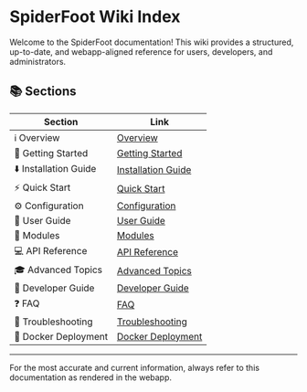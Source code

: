 # SpiderFoot Wiki Index

Welcome to the SpiderFoot documentation! This wiki provides a structured, up-to-date, and webapp-aligned reference for users, developers, and administrators.

## 📚 Sections

| Section            | Link                                                                 |
|--------------------|----------------------------------------------------------------------|
| :information_source: Overview           | [Overview](overview.md)                         |
| :rocket: Getting Started    | [Getting Started](getting_started.md)                |
| :arrow_down: Installation Guide | [Installation Guide](installation.md)                  |
| ⚡ Quick Start        | [Quick Start](quickstart.md)                              |
| :gear: Configuration      | [Configuration](configuration.md)                        |
| :bust_in_silhouette: User Guide         | [User Guide](user_guide.md)                            |
| :jigsaw: Modules            | [Modules](modules.md)                                    |
| :computer: API Reference      | [API Reference](api_reference.md)                          |
| :mortar_board: Advanced Topics    | [Advanced Topics](advanced.md)                              |
| :fork_and_knife: Developer Guide    | [Developer Guide](developer_guide.md)                      |
| :question: FAQ                | [FAQ](faq.md)                                            |
| :wrench: Troubleshooting    | [Troubleshooting](troubleshooting.md)                      |
| 🐳 Docker Deployment  | [Docker Deployment](docker_deployment.md)                  |

---

For the most accurate and current information, always refer to this documentation as rendered in the webapp.
